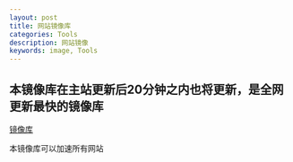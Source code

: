 ```yaml
---
layout: post
title: 网站镜像库
categories: Tools
description: 网站镜像
keywords: image, Tools
---
```


## 本镜像库在主站更新后20分钟之内也将更新，是全网更新最快的镜像库

[镜像库](https://proxy.galaxy-studio.ga)

本镜像库可以加速所有网站